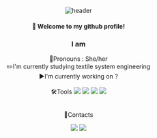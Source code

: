 <div align = "center">
  
  ![header](https://capsule-render.vercel.app/api?type=venom&color=d7deec&height=150&section=header&text=emmamin29&fontColor=a8b1db&fontSize=70&animation=fadeIn&fontAlignY=55)
#### :wave: Welcome to my github profile!
### I am 

 
 
👩Pronouns : She/her<br/>
   ✏️I'm currently studying textile system engineering<br/>
   ▶️I'm currently working on ? <br/>
    <br/>
    🛠️Tools 
    <img src="https://img.shields.io/badge/Python-3776AB?style=for-the-badge&logo=python&logoColor=white"/></a>
    <img src="https://img.shields.io/badge/C-A8B9CC?style=for-the-badge&logo=c&logoColor=white"/></a>
    <img src="https://img.shields.io/badge/C++-00599C?style=for-the-badge&logo=c++&logoColor=white"/></a>
    <img src="https://img.shields.io/badge/jupyter-F37626?style=for-the-badge&logo=jupyter&logoColor=white"/></a>


  


  <br/>
   📝Contacts

  <a href="https://instagram.com/_jminb29" target="Instagram"><img src="https://img.shields.io/badge/Instagram-E4405F?style=flat-square&logo=Instagram&logoColor=white"/></a>
  <a href="mailto:kimkai114choo@gmail.com"><img src="https://img.shields.io/badge/Email-005FF9?style=flat-square&logo=Mail.ru&logoColor=white"/></a>

  

</div>




<!--
**emmamin29/emmamin29** is a ✨ _special_ ✨ repository because its `README.md` (this file) appears on your GitHub profile.

Here are some ideas to get you started:

- 🔭 I’m currently working on ...
- 🌱 I’m currently learning ...
- 👯 I’m looking to collaborate on ...
- 🤔 I’m looking for help with ...
- 💬 Ask me about ...
- 📫 How to reach me: ...
- 😄 Pronouns: ...
- ⚡ Fun fact: ...
-->
